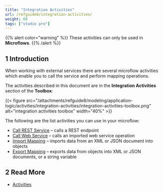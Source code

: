 ```yaml
---
title: "Integration Activities"
url: /refguide8/integration-activities/
weight: 60
tags: ["studio pro"]
---
```


{{% alert color="warning" %}}
These activities can only be used in **Microflows**.
{{% /alert %}}

## 1 Introduction

When working with external services there are several microflow activities which enable you to call the service and perform mapping operations.

The activities described in this document are in the **Integration Activities** section of the **Toolbox**:

{{< figure src="/attachments/refguide8/modeling/application-logic/activities/integration-activities/integration-activities-toolbox.png" alt="integration activities toolbox" width="40%" >}}

The following are the list activities you can use in your microflow:

* [Call REST Service](/refguide8/call-rest-action/) – calls a REST endpoint
* [Call Web Service](/refguide8/call-web-service-action/) – calls an imported web service operation
* [Import Mapping](/refguide8/import-mapping-action/) – imports data from an XML or JSON document into objects
* [Export Mapping](/refguide8/export-mapping-action/) – exports data from objects into XML or JSON documents, or a string variable

## 2 Read More

* [Activities](/refguide8/activities/)
